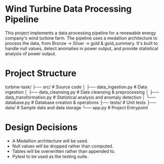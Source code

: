 # Wind Turbine Data Processing Pipeline

This project implements a data processing pipeline for a renewable energy company's wind turbine farm. The pipeline uses a medallion architecture to process the data, from Bronze -> Silver -> gold & gold_summary. It's built to handle null values, detect anomalies in power output, and provide statistical analysis of power output. 

# Project Structure

turbine-task/
├── src/                # Source code
│   ├── data_ingestion.py   # Data ingestion
│   ├── data_cleansing.py    # Data cleansing & preprocessing
│   ├── data_transformation.py    # Statistical analysis and anomaly detection
│   └── database.py     # Database creation & operations
├── tests/          # Unit tests
├── data/           # Sample data and data storage
└── app.py          # Project Entrypoint

# Design Decisions

- A Medallion architecture will be used.
- Null values will be dropped rather than computed.
- Tables will be overwritten rather than appended to.
- Pytest to be used as the testing suite.

